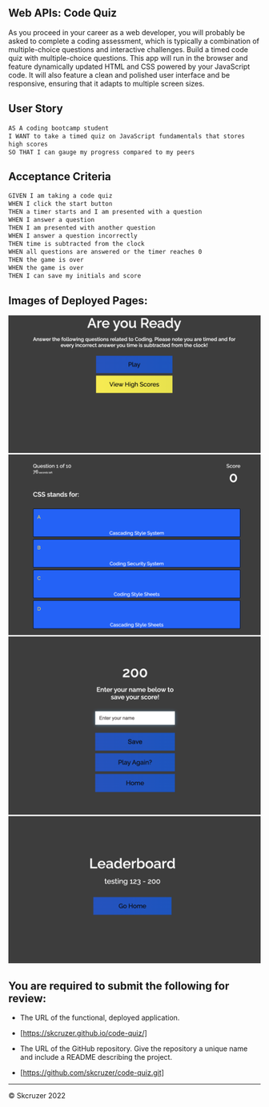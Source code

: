 ## Web APIs: Code Quiz

As you proceed in your career as a web developer, you will probably be asked to complete a coding assessment, which is typically a combination of multiple-choice questions and interactive challenges. Build a timed code quiz with multiple-choice questions. This app will run in the browser and feature dynamically updated HTML and CSS powered by your JavaScript code. It will also feature a clean and polished user interface and be responsive, ensuring that it adapts to multiple screen sizes.

## User Story

```
AS A coding bootcamp student
I WANT to take a timed quiz on JavaScript fundamentals that stores high scores
SO THAT I can gauge my progress compared to my peers
```

## Acceptance Criteria

```
GIVEN I am taking a code quiz
WHEN I click the start button
THEN a timer starts and I am presented with a question
WHEN I answer a question
THEN I am presented with another question
WHEN I answer a question incorrectly
THEN time is subtracted from the clock
WHEN all questions are answered or the timer reaches 0
THEN the game is over
WHEN the game is over
THEN I can save my initials and score
```

## Images of Deployed Pages:

![frontPage](./Images/startPage.png)
![gamePage](./Images/gamePage.png)
![endPage](./Images/endPage.png)
![highScoresPage](./Images/highScoresPage.png)

## You are required to submit the following for review:

* The URL of the functional, deployed application.
* [https://skcruzer.github.io/code-quiz/]

* The URL of the GitHub repository. Give the repository a unique name and include a README describing the project.
* [https://github.com/skcruzer/code-quiz.git]

- - -
© Skcruzer 2022